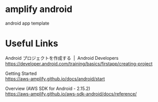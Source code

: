 # amplify android

android app template

# Useful Links

Android プロジェクトを作成する  |  Android Developers  
https://developer.android.com/training/basics/firstapp/creating-project

Getting Started  
https://aws-amplify.github.io/docs/android/start

Overview (AWS SDK for Android - 2.15.2)  
https://aws-amplify.github.io/aws-sdk-android/docs/reference/
